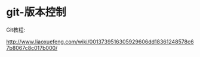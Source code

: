 # git-版本控制

Git教程:

http://www.liaoxuefeng.com/wiki/0013739516305929606dd18361248578c67b8067c8c017b000/



